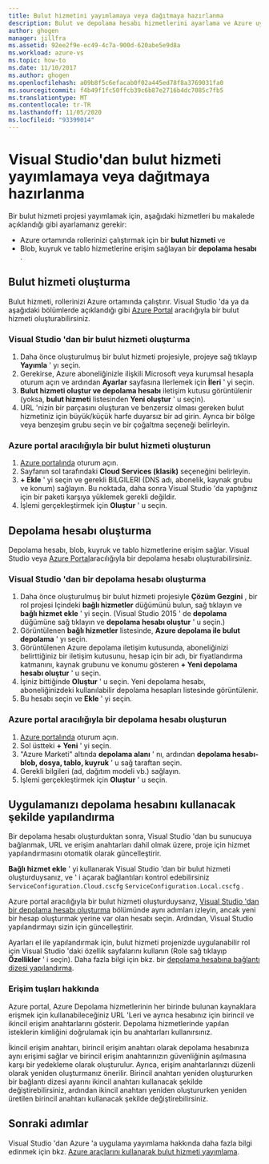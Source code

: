 ```yaml
---
title: Bulut hizmetini yayımlamaya veya dağıtmaya hazırlanma
description: Bulut ve depolama hesabı hizmetlerini ayarlama ve Azure uygulamanızı yapılandırma yordamlarını öğrenin.
author: ghogen
manager: jillfra
ms.assetid: 92ee2f9e-ec49-4c7a-900d-620abe5e9d8a
ms.workload: azure-vs
ms.topic: how-to
ms.date: 11/10/2017
ms.author: ghogen
ms.openlocfilehash: a09b8f5c6efacab0f02a445ed78f8a3769031fa0
ms.sourcegitcommit: f4b49f1fc50ffcb39c6b87e2716b4dc7085c7fb5
ms.translationtype: MT
ms.contentlocale: tr-TR
ms.lasthandoff: 11/05/2020
ms.locfileid: "93399014"
---
```

# <a name="prepare-to-publish-or-deploy-a-cloud-service-from-visual-studio"></a>Visual Studio'dan bulut hizmeti yayımlamaya veya dağıtmaya hazırlanma

Bir bulut hizmeti projesi yayımlamak için, aşağıdaki hizmetleri bu makalede açıklandığı gibi ayarlamanız gerekir:

* Azure ortamında rollerinizi çalıştırmak için bir **bulut hizmeti** ve
* Blob, kuyruk ve tablo hizmetlerine erişim sağlayan bir **depolama hesabı** .

## <a name="create-a-cloud-service"></a>Bulut hizmeti oluşturma

Bulut hizmeti, rollerinizi Azure ortamında çalıştırır. Visual Studio 'da ya da aşağıdaki bölümlerde açıklandığı gibi [Azure Portal](https://portal.azure.com/) aracılığıyla bir bulut hizmeti oluşturabilirsiniz.

### <a name="create-a-cloud-service-from-visual-studio"></a>Visual Studio 'dan bir bulut hizmeti oluşturma

1. Daha önce oluşturulmuş bir bulut hizmeti projesiyle, projeye sağ tıklayıp **Yayımla** ' yı seçin.
1. Gerekirse, Azure aboneliğinizle ilişkili Microsoft veya kurumsal hesapla oturum açın ve ardından **Ayarlar** sayfasına Ilerlemek için **İleri** ' yi seçin.
1. **Bulut hizmeti oluştur ve depolama hesabı** iletişim kutusu görüntülenir (yoksa, **bulut hizmeti** listesinden **Yeni oluştur** ' u seçin).
1. URL 'nizin bir parçasını oluşturan ve benzersiz olması gereken bulut hizmetiniz için büyük/küçük harfe duyarsız bir ad girin. Ayrıca bir bölge veya benzeşim grubu seçin ve bir çoğaltma seçeneği belirleyin.

### <a name="create-a-cloud-service-through-the-azure-portal"></a>Azure portal aracılığıyla bir bulut hizmeti oluşturun

1. [Azure portalında](https://portal.azure.com/) oturum açın.
1. Sayfanın sol tarafındaki **Cloud Services (klasik)** seçeneğini belirleyin.
1. **+ Ekle** ' yi seçin ve gerekli BILGILERI (DNS adı, abonelik, kaynak grubu ve konum) sağlayın. Bu noktada, daha sonra Visual Studio 'da yaptığınız için bir paketi karşıya yüklemek gerekli değildir.
1. İşlemi gerçekleştirmek için **Oluştur** ' u seçin.

## <a name="create-a-storage-account"></a>Depolama hesabı oluşturma

Depolama hesabı, blob, kuyruk ve tablo hizmetlerine erişim sağlar. Visual Studio veya [Azure Portal](https://portal.azure.com/)aracılığıyla bir depolama hesabı oluşturabilirsiniz.

### <a name="create-a-storage-account-from-visual-studio"></a>Visual Studio 'dan bir depolama hesabı oluşturma

1. Daha önce oluşturulmuş bir bulut hizmeti projesiyle **Çözüm Gezgini** , bir rol projesi Içindeki **bağlı hizmetler** düğümünü bulun, sağ tıklayın ve **bağlı hizmet ekle** ' yi seçin. (Visual Studio 2015 ' de **depolama** düğümüne sağ tıklayın ve **depolama hesabı oluştur** ' u seçin.)
1. Görüntülenen **bağlı hizmetler** listesinde, **Azure depolama ile bulut depolama** ' yı seçin.
1. Görüntülenen Azure depolama iletişim kutusunda, aboneliğinizi belirttiğiniz bir iletişim kutusunu, hesap için bir adı, bir fiyatlandırma katmanını, kaynak grubunu ve konumu gösteren **+ Yeni depolama hesabı oluştur** ' u seçin.
1. İşiniz bittiğinde **Oluştur** ' u seçin. Yeni depolama hesabı, aboneliğinizdeki kullanılabilir depolama hesapları listesinde görüntülenir.
1. Bu hesabı seçin ve **Ekle** ' yi seçin.

### <a name="create-a-storage-account-through-the-azure-portal"></a>Azure portal aracılığıyla bir depolama hesabı oluşturun

1. [Azure portalında](https://portal.azure.com/) oturum açın.
1. Sol üstteki **+ Yeni** ' yi seçin.
1. "Azure Marketi" altında **depolama alanı** ' nı, ardından **depolama hesabı-blob, dosya, tablo, kuyruk** ' u sağ taraftan seçin.
1. Gerekli bilgileri (ad, dağıtım modeli vb.) sağlayın.
1. İşlemi gerçekleştirmek için **Oluştur** ' u seçin.

## <a name="configure-your-app-to-use-the-storage-account"></a>Uygulamanızı depolama hesabını kullanacak şekilde yapılandırma

Bir depolama hesabı oluşturduktan sonra, Visual Studio 'dan bu sunucuya bağlanmak, URL ve erişim anahtarları dahil olmak üzere, proje için hizmet yapılandırmasını otomatik olarak güncelleştirir.

**Bağlı hizmet ekle** ' yi kullanarak Visual Studio 'dan bir bulut hizmeti oluşturduysanız, ve ' i açarak bağlantıları kontrol edebilirsiniz `ServiceConfiguration.Cloud.cscfg` `ServiceConfiguration.Local.cscfg` .

Azure portal aracılığıyla bir bulut hizmeti oluşturduysanız, [Visual Studio 'dan bir depolama hesabı oluşturma](#create-a-storage-account-from-visual-studio) bölümünde aynı adımları izleyin, ancak yeni bir hesap oluşturmak yerine var olan hesabı seçin. Ardından, Visual Studio yapılandırmayı sizin için güncelleştirir.

Ayarları el ile yapılandırmak için, bulut hizmeti projenizde uygulanabilir rol için Visual Studio 'daki özellik sayfalarını kullanın (Role sağ tıklayıp **Özellikler** ' i seçin). Daha fazla bilgi için bkz. bir [depolama hesabına bağlantı dizesi yapılandırma](vs-azure-tools-multiple-services-project-configurations.md#configuring-a-connection-string-for-a-storage-account).

### <a name="about-access-keys"></a>Erişim tuşları hakkında

Azure portal, Azure Depolama hizmetlerinin her birinde bulunan kaynaklara erişmek için kullanabileceğiniz URL 'Leri ve ayrıca hesabınız için birincil ve ikincil erişim anahtarlarını gösterir. Depolama hizmetlerinde yapılan isteklerin kimliğini doğrulamak için bu anahtarları kullanırsınız.

İkincil erişim anahtarı, birincil erişim anahtarı olarak depolama hesabınıza aynı erişimi sağlar ve birincil erişim anahtarınızın güvenliğinin aşılmasına karşı bir yedekleme olarak oluşturulur. Ayrıca, erişim anahtarlarınızı düzenli olarak yeniden oluşturmanız önerilir. Birincil anahtarı yeniden oluştururken bir bağlantı dizesi ayarını ikincil anahtarı kullanacak şekilde değiştirebilirsiniz, ardından ikincil anahtarı yeniden oluştururken yeniden üretilen birincil anahtarı kullanacak şekilde değiştirebilirsiniz.

## <a name="next-steps"></a>Sonraki adımlar

Visual Studio 'dan Azure 'a uygulama yayımlama hakkında daha fazla bilgi edinmek için bkz. [Azure araçlarını kullanarak bulut hizmeti yayımlama](vs-azure-tools-publishing-a-cloud-service.md).
